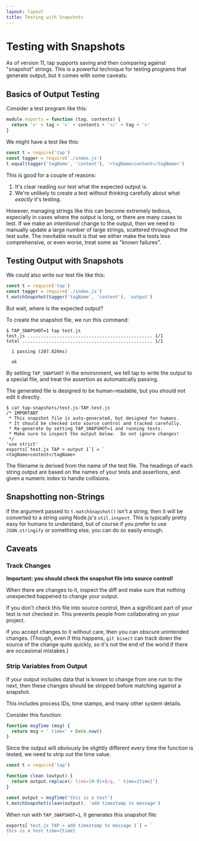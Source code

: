 ```yaml
---
layout: layout
title: Testing with Snapshots
---
```


# Testing with Snapshots

As of version 11, tap supports saving and then comparing against
"snapshot" strings.  This is a powerful technique for testing programs
that generate output, but it comes with some caveats.

## Basics of Output Testing

Consider a test program like this:

```javascript
module.exports = function (tag, contents) {
  return '<' + tag + '>' + contents + '</' + tag + '>'
}
```

We might have a test like this:

```javascript
const t = require('tap')
const tagger = require('./index.js')
t.equal(tagger('tagName', 'content'), '<tagName>content</tagName>')
```

This is good for a couple of reasons:

1. It's clear reading our test what the expected output is.
2. We're unlikely to create a test without thinking carefully about
   what _exactly_ it's testing.

However, managing strings like this can become extremely tedious,
especially in cases where the output is long, or there are many cases
to test.  If we make an _intentional_ change to the output, then we
need to manually update a large number of large strings, scattered
throughout the test suite.  The inevitable result is that we either
make the tests less comprehensive, or even worse, treat some as "known
failures".

## Testing Output with Snapshots

We could also write our test file like this:

```javascript
const t = require('tap')
const tagger = require('./index.js')
t.matchSnapshot(tagger('tagName', 'content'), 'output')
```

But wait, where is the expected output?

To create the snapshot file, we run this command:

```
$ TAP_SNAPSHOT=1 tap test.js
test.js ............................................... 1/1
total ................................................. 1/1

  1 passing (207.826ms)

  ok
```

By setting `TAP_SNAPSHOT` in the environment, we tell tap to write the
output to a special file, and treat the assertion as automatically
passing.

The generated file is designed to be human-readable, but you should
not edit it directly.

    $ cat tap-snapshots/test.js-TAP.test.js
    /* IMPORTANT
     * This snapshot file is auto-generated, but designed for humans.
     * It should be checked into source control and tracked carefully.
     * Re-generate by setting TAP_SNAPSHOT=1 and running tests.
     * Make sure to inspect the output below.  Do not ignore changes!
     */
    'use strict'
    exports[`test.js TAP > output 1`] = `
    <tagName>content</tagName>

The filename is derived from the name of the test file.  The headings
of each string output are based on the names of your tests and
assertions, and given a numeric index to handle collisions.

## Snapshotting non-Strings

If the argument passed to `t.matchSnapshot()` isn't a string, then it
will be converted to a string using Node.js's `util.inspect`.  This is
typically pretty easy for humans to understand, but of course if you
prefer to use `JSON.stringify` or something else, you can do so easily
enough.

## Caveats

### Track Changes

**Important: you should check the snapshot file into source control!**

When there are changes to it, inspect the diff and make sure that
nothing unexpected happened to change your output.

If you don't check this file into source control, then a significant
part of your test is not checked in.  This prevents people from
collaborating on your project.

If you accept changes to it without care, then you can obscure
unintended changes.  (Though, even if this happens, `git bisect` can
track down the source of the change quite quickly, so it's not the end
of the world if there are occasional mistakes.)

### Strip Variables from Output

If your output includes data that is known to change from one run to
the next, then these changes should be stripped before matching
against a snapshot.

This includes process IDs, time stamps, and many other system details.

Consider this function:

```javascript
function msgTime (msg) {
  return msg + ' time=' + Date.now()
}
```

Since the output will obviously be slightly different every time the
function is tested, we need to strip out the time value.

```javascript
const t = require('tap')

function clean (output) {
  return output.replace(/ time=[0-9]+$/g, ' time={time}')
}

const output = msgTime('this is a test')
t.matchSnapshot(clean(output), 'add timestamp to message')
```

When run with `TAP_SNAPSHOT=1`, it generates this snapshot file:

```javascript
exports[`test.js TAP > add timestamp to message 1`] = `
this is a test time={time}
`
```
